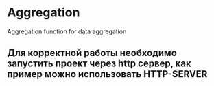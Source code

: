 # Aggregation
Aggregation function for data aggregation


## Для корректной работы необходимо запустить проект через http сервер, как пример можно использовать HTTP-SERVER
